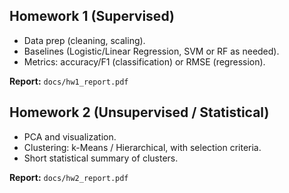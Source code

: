 ## Homework 1 (Supervised)
- Data prep (cleaning, scaling).
- Baselines (Logistic/Linear Regression, SVM or RF as needed).
- Metrics: accuracy/F1 (classification) or RMSE (regression).

**Report:** `docs/hw1_report.pdf`

## Homework 2 (Unsupervised / Statistical)
- PCA and visualization.
- Clustering: k-Means / Hierarchical, with selection criteria.
- Short statistical summary of clusters.

**Report:** `docs/hw2_report.pdf`
